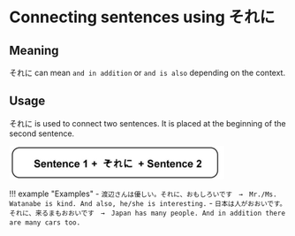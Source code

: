 # Connecting sentences using それに

## Meaning

それに can mean `and in addition` or `and is also` depending on the context.

## Usage

それに is used to connect two sentences. It is placed at the beginning of the second sentence.

![それに](../../../assets/images/figures/それに.png)

!!! example "Examples"
    - `渡辺さんは優しい。それに、おもしろいです　→　Mr./Ms. Watanabe is kind. And also, he/she is interesting.`
    - `日本は人がおおいです。それに、来るまもおおいです　→　Japan has many people. And in addition there are many cars too.`